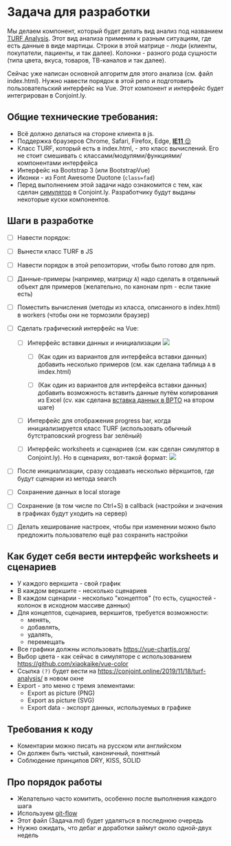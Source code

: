 # Задача для разработки

Мы делаем компонент, который будет делать вид анализ под названием [TURF Analysis](https://conjoint.online/2019/11/18/turf-analysis/). Этот вид анализа применим к разным ситуациям, где есть данные в виде мартицы. Строки в этой матрице - люди (клиенты, покупатели, пациенты, и так далее). Колонки - разного рода сущности (типа цвета, вкуса, товаров, ТВ-каналов и так далее).

Сейчас уже написан основной алгоритм для этого анализа (см. файл index.html). Нужно навести порядок в этой репо и подготовить пользовательский интерфейс на Vue. Этот компонент и интерфейс будет интегрирован в Conjoint.ly. 

## Общие технические требования:

* Всё должно делаться на стороне клиента в js. 
* Поддержка браузеров Chrome, Safari, Firefox, Edge, <u>**IE11** 😔</u>
* Класс TURF, который есть в index.html, - это класс вычислений. Его не стоит смешивать с классами/модулями/функциями/компонентами интерфейса 
* Интерфейс на Bootstrap 3 (или BootstrapVue)
* Иконки - из Font Awesome Duotone (`class=fad`)
* Перед выполнением этой задачи надо ознакомится с тем, как сделан [симулятор](https://conjoint.online/guides/conjoint-preference-share-simulator/) в Conjoint.ly. Разработчику будут выданы некоторые куски компонентов.

## Шаги в разработке

- [ ]  Навести порядок:

  - [ ] Вынести класс TURF в JS
  - [ ] Навести порядок в этой репозитории, чтобы было готово для npm.
  - [ ] Данные-примеры (например, матрицу `A`) надо сделать в отдельный объект для примеров (желательно, по канонам npm - если такие есть) 
  
- [ ] Поместить вычисления (методы из класса, описанного в index.html) в workers (чтобы они не тормозили браузер)
- [ ] Сделать графический интерфейс на Vue:

  - [ ] Интерфейс вставки данных и инициализации
  ![](https://i.imgur.com/I9A3KFv.png)
  
    - [ ] (Как один из вариантов для интерфейса вставки данных) добавить несколько примеров (см. как сделана таблица `A` в imdex.html)

    - [ ] (Как один из вариантов для интерфейса вставки данных) добавить возможность вставить данные путём копирования из Excel (cv. как сделана [вставка данных в BPTO](https://run.conjoint.ly/experiments/create/brand-price-trade-off) на втором шаге)

  - [ ] Интерфейс для отображения progress bar, когда инициализируется класс TURF (использовать обычный бутстраповский progress bar зелёный)

  - [ ] Интерфейс worksheets и сценариев (см. как сделан симулятор в Conjoint.ly). Но в сценариях, вот-такой формат:
  ![](https://i.imgur.com/to26ioG.png)
  

- [ ]  После инициализации, сразу создавать несколько вёркшитов, где будут сценарии из метода search
- [ ]  Сохранение данных в local storage
- [ ]  Сохранение (в том числе по Ctrl+S) в callback (настройки и значения в графиках будут уходить на сервер)
- [ ] Делать хеширование настроек, чтобы при изменении можно было предложить пользователю ещё раз сохранить настройки

## Как будет себя вести интерфейс worksheets и сценариев

* У каждого веркшита - свой график
* В каждом веркшите - несколько сценариев
* В каждом сценарии - несколько "концептов" (то есть, сущностей - колонок в исходном массиве данных)
* Для концептов, сценариев, веркшитов, требуется возможности:
  * менять, 
  * добавлять, 
  * удалять, 
  * перемещать 
* Все графики должны использовать https://vue-chartjs.org/
* Выбор цвета - как сейчас в симуляторе с использованием https://github.com/xiaokaike/vue-color
* Ссылка `(?)` будет вести на https://conjoint.online/2019/11/18/turf-analysis/ в новом окне
* Export - это меню с тремя элементами:
    * Export as picture (PNG)
    * Export as picture (SVG)
    * Export data - экспорт данных, используемых в графике

## Требования к коду

* Коментарии можно писать на русском или английском
* Он должен быть чистый, каноничный, понятный
* Соблюдение принципов DRY, KISS, SOLID


## Про порядок работы

* Желательно часто комитить, особенно после выполнения каждого шага
* Используем [git-flow](https://danielkummer.github.io/git-flow-cheatsheet/)
* Этот файл (Задача.md) будет удаляться в последнюю очередь
* Нужно ожидать, что дебаг и доработки займут около одной-двух недель
